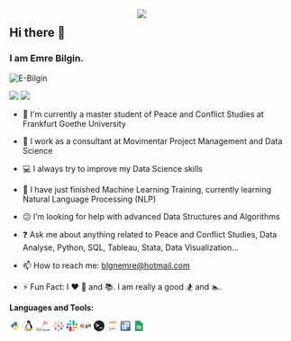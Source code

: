 <img src="https://github-readme-stats.vercel.app/api?username=E-Bilgin&show_icons=true&theme=tokyonight" align='right' width="55%">                                  


## Hi there :wave: 

### I am  **Emre Bilgin**.

<p align="left"> <img src="https://komarev.com/ghpvc/?username=e-Bilgin" alt="E-Bilgin" /> </p>

[![](https://img.shields.io/badge/linkedin-%230077B5.svg?&style=for-the-badge&logo=linkedin&logoColor=white)](https://www.linkedin.com/in/emre-b-2b944015b/)
[![](https://img.shields.io/badge/tableau-%2312100E.svg?&style=for-the-badge&logo=tableau&logoColor=orange)](https://public.tableau.com/profile/emre.bilgin#!/)


- :school: I'm currently a master student of Peace and Conflict Studies at Frankfurt Goethe University

- :office: I work as a consultant at Movimentar Project Management and Data Science

- :computer: I always try to improve my Data Science skills

- :rocket: I have just finished Machine Learning Training, currently learning Natural Language Processing (NLP)

- :confused: I’m looking for help with advanced Data Structures and Algorithms

- :question: Ask me about anything related to Peace and Conflict Studies, Data Analyse, Python, SQL, Tableau, Stata, Data Visualization...

- :mailbox: How to reach me: blgnemre@hotmail.com

- :zap: Fun Fact: I :heart: :tea: and :books:. I am really a good :snowboarder: and :swimmer:.

**Languages and Tools:**  

<code><img height="20" src="https://raw.githubusercontent.com/github/explore/80688e429a7d4ef2fca1e82350fe8e3517d3494d/topics/python/python.png"></code>
<code><img height="20" src="https://github.com/E-Bilgin/General/blob/main/linux-tux.svg"></code>
<code><img height="20" src="https://github.com/E-Bilgin/General/blob/main/microsoft-sql-server.svg"></code>
<code><img height="20" src="https://github.com/E-Bilgin/General/blob/main/tableau-software.svg"></code>
<code><img height="20" src="https://github.com/E-Bilgin/General/blob/main/slack-new-logo.svg"></code>
<code><img height="20" src="https://raw.githubusercontent.com/github/explore/80688e429a7d4ef2fca1e82350fe8e3517d3494d/topics/git/git.png"></code>
<code><img height="20" src="https://raw.githubusercontent.com/github/explore/80688e429a7d4ef2fca1e82350fe8e3517d3494d/topics/terminal/terminal.png"></code>
<code><img height="20" src="https://github.com/E-Bilgin/General/blob/main/file_type_jupyter_icon_130494.png"></code>
<code><img height="20" src="https://github.com/E-Bilgin/General/blob/main/file_type_stata_icon_130148.png"></code>
<code><img height="20" src="https://github.com/E-Bilgin/General/blob/main/filetypes_Sheets_icon-icons.com_76703.png"></code>




